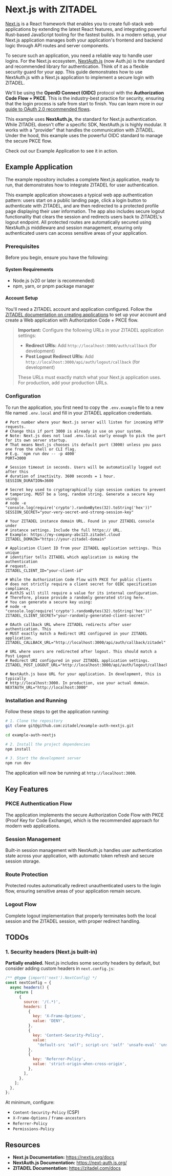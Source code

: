 # Next.js with ZITADEL

[Next.js](https://nextjs.org/) is a React framework that enables you to create full-stack web applications by extending the latest React features, and integrating powerful Rust-based JavaScript tooling for the fastest builds. In a modern setup, your Next.js application manages both your application's frontend and backend logic through API routes and server components.

To secure such an application, you need a reliable way to handle user logins. For the Next.js ecosystem, [NextAuth.js](https://next-auth.js.org/) (now Auth.js) is the standard and recommended library for authentication. Think of it as a flexible security guard for your app. This guide demonstrates how to use NextAuth.js with a Next.js application to implement a secure login with ZITADEL.

We'll be using the **OpenID Connect (OIDC)** protocol with the **Authorization Code Flow + PKCE**. This is the industry-best practice for security, ensuring that the login process is safe from start to finish. You can learn more in our [guide to OAuth 2.0 recommended flows](https://zitadel.com/docs/guides/integrate/login/oidc/oauth-recommended-flows).

This example uses **NextAuth.js**, the standard for Next.js authentication. While ZITADEL doesn't offer a specific SDK, NextAuth.js is highly modular. It works with a "provider" that handles the communication with ZITADEL. Under the hood, this example uses the powerful OIDC standard to manage the secure PKCE flow.

Check out our Example Application to see it in action.

## Example Application

The example repository includes a complete Next.js application, ready to run, that demonstrates how to integrate ZITADEL for user authentication.

This example application showcases a typical web app authentication pattern: users start on a public landing page, click a login button to authenticate with ZITADEL, and are then redirected to a protected profile page displaying their user information. The app also includes secure logout functionality that clears the session and redirects users back to ZITADEL's logout endpoint. All protected routes are automatically secured using NextAuth.js middleware and session management, ensuring only authenticated users can access sensitive areas of your application.

### Prerequisites

Before you begin, ensure you have the following:

#### System Requirements

- Node.js (v20 or later is recommended)
- npm, yarn, or pnpm package manager

#### Account Setup

You'll need a ZITADEL account and application configured. Follow the [ZITADEL documentation on creating applications](https://zitadel.com/docs/guides/integrate/login/oidc/web-app) to set up your account and create a Web application with Authorization Code + PKCE flow.

> **Important:** Configure the following URLs in your ZITADEL application settings:
>
> - **Redirect URIs:** Add `http://localhost:3000/auth/callback` (for development)
> - **Post Logout Redirect URIs:** Add `http://localhost:3000/api/auth/logout/callback` (for development)
>
> These URLs must exactly match what your Next.js application uses. For production, add your production URLs.

### Configuration

To run the application, you first need to copy the `.env.example` file to a new file named `.env.local` and fill in your ZITADEL application credentials.

```dotenv
# Port number where your Next.js server will listen for incoming HTTP requests.
# Change this if port 3000 is already in use on your system.
# Note: Next.js does not load .env.local early enough to pick the port for its own server startup.
# That means Next.js chooses its default port (3000) unless you pass one from the shell or CLI flag.
# E.g. `npm run dev -- -p 4000`
PORT=3000

# Session timeout in seconds. Users will be automatically logged out after this
# duration of inactivity. 3600 seconds = 1 hour.
SESSION_DURATION=3600

# Secret key used to cryptographically sign session cookies to prevent
# tampering. MUST be a long, random string. Generate a secure key using:
# node -e "console.log(require('crypto').randomBytes(32).toString('hex'))"
SESSION_SECRET="your-very-secret-and-strong-session-key"

# Your ZITADEL instance domain URL. Found in your ZITADEL console under
# instance settings. Include the full https:// URL.
# Example: https://my-company-abc123.zitadel.cloud
ZITADEL_DOMAIN="https://your-zitadel-domain"

# Application Client ID from your ZITADEL application settings. This unique
# identifier tells ZITADEL which application is making the authentication
# request.
ZITADEL_CLIENT_ID="your-client-id"

# While the Authorization Code Flow with PKCE for public clients
# does not strictly require a client secret for OIDC specification compliance,
# AuthJS will still require a value for its internal configuration.
# Therefore, please provide a randomly generated string here.
# You can generate a secure key using:
# node -e "console.log(require('crypto').randomBytes(32).toString('hex'))"
ZITADEL_CLIENT_SECRET="your-randomly-generated-client-secret"

# OAuth callback URL where ZITADEL redirects after user authentication. This
# MUST exactly match a Redirect URI configured in your ZITADEL application.
ZITADEL_CALLBACK_URL="http://localhost:3000/api/auth/callback/zitadel"

# URL where users are redirected after logout. This should match a Post Logout
# Redirect URI configured in your ZITADEL application settings.
ZITADEL_POST_LOGOUT_URL="http://localhost:3000/api/auth/logout/callback"

# NextAuth.js base URL for your application. In development, this is typically
# http://localhost:3000. In production, use your actual domain.
NEXTAUTH_URL="http://localhost:3000"
```

### Installation and Running

Follow these steps to get the application running:

```bash
# 1. Clone the repository
git clone git@github.com:zitadel/example-auth-nextjs.git

cd example-auth-nextjs

# 2. Install the project dependencies
npm install

# 3. Start the development server
npm run dev
```

The application will now be running at `http://localhost:3000`.

## Key Features

### PKCE Authentication Flow

The application implements the secure Authorization Code Flow with PKCE (Proof Key for Code Exchange), which is the recommended approach for modern web applications.

### Session Management

Built-in session management with NextAuth.js handles user authentication state across your application, with automatic token refresh and secure session storage.

### Route Protection

Protected routes automatically redirect unauthenticated users to the login flow, ensuring sensitive areas of your application remain secure.

### Logout Flow

Complete logout implementation that properly terminates both the local session and the ZITADEL session, with proper redirect handling.

## TODOs

### 1. Security headers (Next.js built-in)

**Partially enabled.** Next.js includes some security headers by default, but consider adding custom headers in `next.config.js`:

```javascript
/** @type {import('next').NextConfig} */
const nextConfig = {
  async headers() {
    return [
      {
        source: '/(.*)',
        headers: [
          {
            key: 'X-Frame-Options',
            value: 'DENY',
          },
          {
            key: 'Content-Security-Policy',
            value:
              "default-src 'self'; script-src 'self' 'unsafe-eval' 'unsafe-inline';",
          },
          {
            key: 'Referrer-Policy',
            value: 'strict-origin-when-cross-origin',
          },
        ],
      },
    ];
  },
};
```

At minimum, configure:

- `Content-Security-Policy` (CSP)
- `X-Frame-Options` / `frame-ancestors`
- `Referrer-Policy`
- `Permissions-Policy`

## Resources

- **Next.js Documentation:** <https://nextjs.org/docs>
- **NextAuth.js Documentation:** <https://next-auth.js.org/>
- **ZITADEL Documentation:** <https://zitadel.com/docs>
